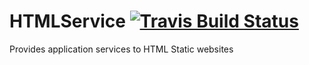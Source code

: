 



# HTMLService [![Travis Build Status](https://travis-ci.org/B2OPlus/HTMLService.svg?branch=master)](https://travis-ci.org/B2OPlus/HTMLService)

Provides application services to HTML Static websites
